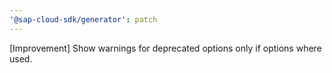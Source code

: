 ```yaml
---
'@sap-cloud-sdk/generator': patch
---
```


[Improvement] Show warnings for deprecated options only if options where used.
